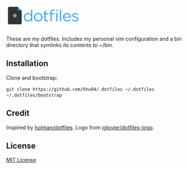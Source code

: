 # ![dotfiles][logo]

These are my dotfiles. Includes my personal vim configuration and a bin
directory that symlinks its contents to ~/bin.

## Installation

Clone and bootstrap:
```
git clone https://github.com/hhu94/.dotfiles ~/.dotfiles
~/.dotfiles/bootstrap
```

## Credit

Inspired by [holman/dotfiles][0]. Logo from [jglovier/dotfiles-logo][1].

## License

[MIT License][2]

[logo]: https://github.com/hhu94/.dotfiles/blob/master/dotfiles-logo.png
[0]:    https://github.com/holman/dotfiles
[1]:    https://github.com/jglovier/dotfiles-logo
[2]:    https://github.com/hhu94/.dotfiles/blob/master/LICENSE
